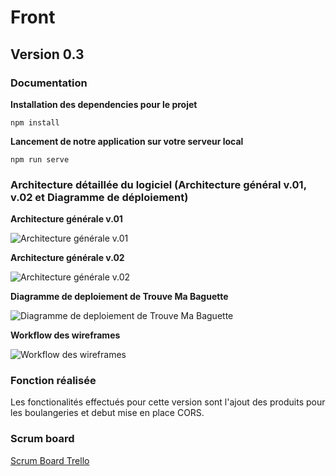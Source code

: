 # Front
## Version 0.3
### Documentation
__Installation des dependencies pour le projet__
```
npm install
```
__Lancement de notre application sur votre serveur local__
```
npm run serve
```
### Architecture détaillée du logiciel (Architecture général v.01, v.02 et Diagramme de déploiement)

__Architecture générale v.01__

![Architecture générale v.01](https://user-images.githubusercontent.com/57746806/134734427-ed0bd766-7da0-477b-856e-9320c226db14.png)

__Architecture générale v.02__

![Architecture générale v.02](https://user-images.githubusercontent.com/61032599/141541112-9474484e-5952-4fa3-bcb5-e52960e866cd.png)

__Diagramme de deploiement de Trouve Ma Baguette__

![Diagramme de deploiement de Trouve Ma Baguette](https://user-images.githubusercontent.com/61032599/139596611-90872b98-8ba4-4566-a90a-a85036c91dfe.jpg)

__Workflow des wireframes__

![Workflow des wireframes](https://user-images.githubusercontent.com/61032599/141541320-d9b02724-4485-4a3a-aef0-fff541abdf1f.png)

### Fonction réalisée

Les fonctionalités effectués pour cette version sont l'ajout des produits pour les boulangeries et debut mise en place CORS.

### Scrum board

[Scrum Board Trello](https://trello.com/b/TYT4t5r9/trouve-ta-baguette "Lien Trello")
